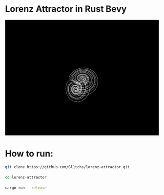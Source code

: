# Lorenz Attractor in Rust Bevy

![Screenshot](./.github/screenshot.png)

# How to run:

```bash
git clone https://github.com/Gl1tchs/lorenz-attractor.git

cd lorenz-attractor

cargo run --release
```
